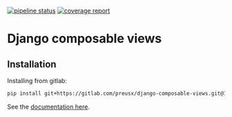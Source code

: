 [![pipeline status](https://gitlab.com/preusx/django-composable-views/badges/master/pipeline.svg)](https://gitlab.com/preusx/django-composable-views/commits/master)
[![coverage report](https://gitlab.com/preusx/django-composable-views/badges/master/coverage.svg)](https://gitlab.com/preusx/django-composable-views/commits/master)

# Django composable views

## Installation

Installing from gitlab:

```bash
pip install git+https://gitlab.com/preusx/django-composable-views.git@1.0.0
```

See the [documentation here](https://preusx.gitlab.io/django-composable-views/).
